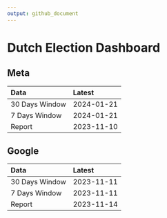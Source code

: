 ```yaml
---
output: github_document
---
```


# Dutch Election Dashboard



## Meta


|Data           |Latest     |
|:--------------|:----------|
|30 Days Window |2024-01-21 |
|7 Days Window  |2024-01-21 |
|Report         |2023-11-10 |

## Google


|Data           |Latest     |
|:--------------|:----------|
|30 Days Window |2023-11-11 |
|7 Days Window  |2023-11-11 |
|Report         |2023-11-14 |
